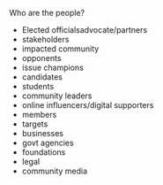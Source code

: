 Who are the people?
* Elected officialsadvocate/partners
* stakeholders
* impacted community
* opponents
* issue champions
* candidates
* students
* community leaders
* online influencers/digital supporters
* members
* targets
* businesses
* govt agencies
* foundations
* legal
* community media 

